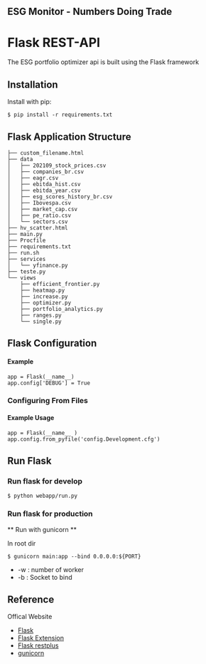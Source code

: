 ## ESG Monitor - Numbers Doing Trade

# Flask REST-API
The ESG portfolio optimizer api is built using the Flask framework

## Installation

Install with pip:

```
$ pip install -r requirements.txt
```

## Flask Application Structure 
```
├── custom_filename.html
├── data
│   ├── 202109_stock_prices.csv
│   ├── companies_br.csv
│   ├── eagr.csv
│   ├── ebitda_hist.csv
│   ├── ebitda_year.csv
│   ├── esg_scores_history_br.csv
│   ├── Ibovespa.csv
│   ├── market_cap.csv
│   ├── pe_ratio.csv
│   └── sectors.csv
├── hv_scatter.html
├── main.py
├── Procfile
├── requirements.txt
├── run.sh
├── services
│   └── yfinance.py
├── teste.py
└── views
    ├── efficient_frontier.py
    ├── heatmap.py
    ├── increase.py
    ├── optimizer.py
    ├── portfolio_analytics.py
    ├── ranges.py
    └── single.py

```


## Flask Configuration

#### Example

```
app = Flask(__name__)
app.config['DEBUG'] = True
```
### Configuring From Files

#### Example Usage

```
app = Flask(__name__ )
app.config.from_pyfile('config.Development.cfg')
```



 
## Run Flask
### Run flask for develop
```
$ python webapp/run.py
```

### Run flask for production

** Run with gunicorn **

In  root dir

```
$ gunicorn main:app --bind 0.0.0.0:${PORT}

```

* -w : number of worker
* -b : Socket to bind

## Reference

Offical Website

- [Flask](http://flask.pocoo.org/)
- [Flask Extension](http://flask.pocoo.org/extensions/)
- [Flask restplus](http://flask-restplus.readthedocs.io/en/stable/)
- [gunicorn](http://gunicorn.org/)
